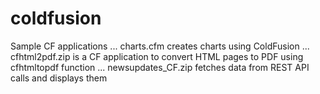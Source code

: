 # coldfusion
Sample CF applications
... charts.cfm creates charts using ColdFusion
... cfhtml2pdf.zip is a CF application to convert HTML pages to PDF using cfhtmltopdf function 
... newsupdates_CF.zip fetches data from REST API calls and displays them 
